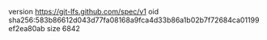 version https://git-lfs.github.com/spec/v1
oid sha256:583b86612d043d77fa08168a9fca4d33b86a1b02b7f72684ca01199ef2ea80ab
size 6842

